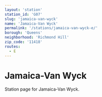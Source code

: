 ```yaml
---
layout: 'station'
station_id: 'G07'
slug: 'jamaica-van-wyck'
name: 'Jamaica-Van Wyck'
permalink: '/stations/jamaica-van-wyck-e/'
borough: 'Queens'
neighborhood: 'Richmond Hill'
zip_code: '11418'
routes:
  - E
---
```

# Jamaica-Van Wyck

Station page for Jamaica-Van Wyck.
